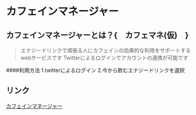 カフェインマネージャー
=========================
カフェインマネージャーとは？{　カフェマネ(仮)　}
----------------------------------------------
>エナジードリンクで頑張る人にカフェインの効果的な利用をサポートするwebサービスです
>Twitterによるログインでアカウントの連携が可能です

####利用方法
1.twitterによるログイン
2.今から飲むエナジードリンクを選択



リンク
----------------------------------------------
[カフェインマネージャー](https://caffee171225.herokuapp.com/)
